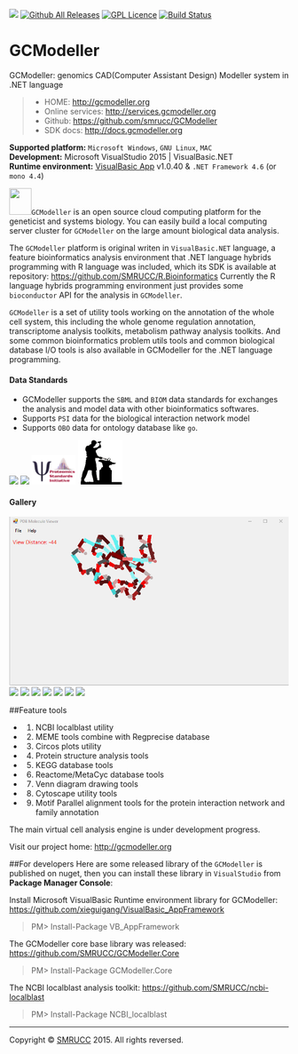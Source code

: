 ![](https://cdn.rawgit.com/LunaGao/BlessYourCodeTag/master/tags/alpaca.svg)
[![Github All Releases](https://img.shields.io/github/downloads/SMRUCC/GCModeller/total.svg?maxAge=2592000?style=flat-square)]()
[![GPL Licence](https://badges.frapsoft.com/os/gpl/gpl.svg?v=103)](https://opensource.org/licenses/GPL-3.0/)
[![Build Status](https://travis-ci.org/SMRUCC/GCModeller.svg?branch=master)](https://travis-ci.org/SMRUCC/GCModeller)

# GCModeller
GCModeller: genomics CAD(Computer Assistant Design) Modeller system in .NET language

> + HOME: http://gcmodeller.org
> + Online services: http://services.gcmodeller.org
> + Github: https://github.com/smrucc/GCModeller
> + SDK docs: http://docs.gcmodeller.org

**Supported platform:** ``Microsoft Windows``, ``GNU Linux``, ``MAC`` <br />
**Development:** Microsoft VisualStudio 2015 | VisualBasic.NET<br />
**Runtime environment:** [VisualBasic App](https://www.nuget.org/packages/VB_AppFramework/) v1.0.40 &amp; ``.NET Framework 4.6`` (or ``mono 4.4``)

<img src="http://gcmodeller.org/DNA.png" width=40 height=48 />``GCModeller`` is an open source cloud computing platform for the geneticist and systems biology. You can easily build a local computing server cluster for ``GCModeller`` on the large amount biological data analysis.

The ``GCModeller`` platform is original writen in ``VisualBasic.NET`` language, a feature bioinformatics analysis environment that .NET language hybrids programming with R language was included, which its SDK is available at repository:
https://github.com/SMRUCC/R.Bioinformatics
Currently the R language hybrids programming environment just provides some ``bioconductor`` API for the analysis in ``GCModeller``.

``GCModeller`` is a set of utility tools working on the annotation of the whole cell system, this including the whole genome regulation annotation, transcriptome analysis toolkits, metabolism pathway analysis toolkits. And some common bioinformatics problem utils tools and common biological database I/O tools is also available in GCModeller for the .NET language programming.

#### Data Standards
+ GCModeller supports the ``SBML`` and ``BIOM`` data standards for exchanges the analysis and model data with other bioinformatics softwares.
+ Supports ``PSI`` data for the biological interaction network model
+ Supports ``OBO`` data for ontology database like ``go``.

<a href="http://sbml.org/Main_Page"><img src="https://raw.githubusercontent.com/xieguigang/GCModeller/master/src/GCModeller/models/images/sbml-logo-70.png" width=80></a> <a href="http://biom-format.org/"><img src="https://raw.githubusercontent.com/xieguigang/GCModeller/master/src/GCModeller/models/images/biom-format.png" width=80></a> <a href="http://www.psidev.info/overview"><img src="./images/data_standards/PSI_logo_s.png" width=80></a> <a href="http://www.obofoundry.org/"><img src="./images/data_standards/foundrylogo.png" width=80></a>

#### Gallery

![XC_1184 protein structure drawing](./GCModeller/Data/pdb_Draw/Demo.gif)
![](https://raw.githubusercontent.com/SMRUCC/GCModeller/master/2016-05-17.png)
![](./images/3d_bio_net_canvas.gif)
![](https://raw.githubusercontent.com/SMRUCC/GCModeller/master/images/FUR-lightbox.png)
![](https://raw.githubusercontent.com/SMRUCC/GCModeller/master/images/Xanthomonas_oryzae_oryzicola_BLS256_uid16740-lightbox.png)
![](https://raw.githubusercontent.com/SMRUCC/GCModeller/master/images/pXOCGX01-lightbox.png)
![](https://raw.githubusercontent.com/SMRUCC/GCModeller/master/images/phenotypic-bTree-lightbox.png)
![](https://raw.githubusercontent.com/SMRUCC/GCModeller/master/images/pxocgx01_blastx-lightbox.png)

##Feature tools

*  1. NCBI localblast utility
*  2. MEME tools combine with Regprecise database
*  3. Circos plots utility
*  4. Protein structure analysis tools
*  5. KEGG database tools
*  6. Reactome/MetaCyc database tools
*  7. Venn diagram drawing tools
*  8. Cytoscape utility tools
*  9. Motif Parallel alignment tools for the protein interaction network and family annotation

The main virtual cell analysis engine is under development progress.

Visit our project home:
http://gcmodeller.org


##For developers
Here are some released library of the ``GCModeller`` is published on nuget, then you can install these library in ``VisualStudio`` from **Package Manager Console**:

Install Microsoft VisualBasic Runtime environment library for GCModeller:
https://github.com/xieguigang/VisualBasic_AppFramework
>PM>  Install-Package VB_AppFramework

The GCModeller core base library was released:
https://github.com/SMRUCC/GCModeller.Core
>PM>  Install-Package GCModeller.Core

The NCBI localblast analysis toolkit:
https://github.com/SMRUCC/ncbi-localblast
>PM>  Install-Package NCBI_localblast

-------------------------------------------------------------------------------------------------------------------------------

Copyright &copy; [SMRUCC](http://smrucc.org) 2015. All rights reversed.
